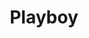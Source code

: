 ---
title: Playboy
crosslinks:
- autotldr
- NaughtyDressGirls
- AsianHotties
- AnaCheri
- upset
- Hot_Women_Gifs
- me_irl
- ghostnipples
- JustHotWomen
- seethru
- MyWateringCan
- LatinaCuties
- PlayMe
- iLuvBananas
- AsianNSFW
- FancyMe
- lingerie
- nsfw_sets
---